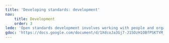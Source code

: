 ```yaml
---
title: 'Developing standards: development'
nav:
    title: Development
    order: 3
lede: 'Open standards development involves working with people and organisations who have the technical expertise to create the open standard and supporting guidance.'
gdoc: 'https://docs.google.com/document/d/1XdcoJa3Gj7-J1SOzH1OBfPSKTYM_xvB0XPnfFqBM_gA/edit'
---
```

